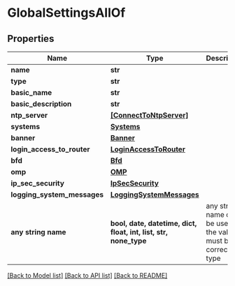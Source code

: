 # GlobalSettingsAllOf


## Properties
Name | Type | Description | Notes
------------ | ------------- | ------------- | -------------
**name** | **str** |  | [optional] 
**type** | **str** |  | [optional] 
**basic_name** | **str** |  | [optional] 
**basic_description** | **str** |  | [optional] 
**ntp_server** | [**[ConnectToNtpServer]**](ConnectToNtpServer.md) |  | [optional] 
**systems** | [**Systems**](Systems.md) |  | [optional] 
**banner** | [**Banner**](Banner.md) |  | [optional] 
**login_access_to_router** | [**LoginAccessToRouter**](LoginAccessToRouter.md) |  | [optional] 
**bfd** | [**Bfd**](Bfd.md) |  | [optional] 
**omp** | [**OMP**](OMP.md) |  | [optional] 
**ip_sec_security** | [**IpSecSecurity**](IpSecSecurity.md) |  | [optional] 
**logging_system_messages** | [**LoggingSystemMessages**](LoggingSystemMessages.md) |  | [optional] 
**any string name** | **bool, date, datetime, dict, float, int, list, str, none_type** | any string name can be used but the value must be the correct type | [optional]

[[Back to Model list]](../README.md#documentation-for-models) [[Back to API list]](../README.md#documentation-for-api-endpoints) [[Back to README]](../README.md)


